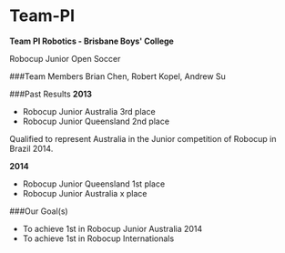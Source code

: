 Team-PI
=======

**Team PI Robotics - Brisbane Boys' College**

Robocup Junior Open Soccer

###Team Members
Brian Chen, Robert Kopel, Andrew Su

###Past Results
**2013**
- Robocup Junior Australia 3rd place
- Robocup Junior Queensland 2nd place

Qualified to represent Australia in the Junior competition of Robocup in Brazil 2014.

**2014**
- Robocup Junior Queensland 1st place
- Robocup Junior Australia x place

###Our Goal(s)
- To achieve 1st in Robocup Junior Australia 2014
- To achieve 1st in Robocup Internationals
